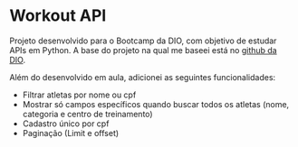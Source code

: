 # Workout API
Projeto desenvolvido para o Bootcamp da DIO, com objetivo de estudar APIs em Python. A base do projeto na qual me baseei está no [github da DIO](https://github.com/digitalinnovationone/workout_api).

Além do desenvolvido em aula, adicionei as seguintes funcionalidades:
  - Filtrar atletas por nome ou cpf
  - Mostrar só campos específicos quando buscar todos os atletas (nome, categoria e centro de treinamento)
  - Cadastro único por cpf
  - Paginação (Limit e offset)
